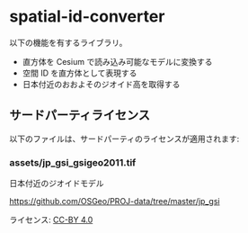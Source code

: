 # spatial-id-converter

以下の機能を有するライブラリ。

* 直方体を Cesium で読み込み可能なモデルに変換する
* 空間 ID を直方体として表現する
* 日本付近のおおよそのジオイド高を取得する


## サードパーティライセンス

以下のファイルは、サードパーティのライセンスが適用されます:

### assets/jp_gsi_gsigeo2011.tif

日本付近のジオイドモデル

https://github.com/OSGeo/PROJ-data/tree/master/jp_gsi

ライセンス: [CC-BY 4.0](https://creativecommons.org/licenses/by/4.0/deed.ja)
